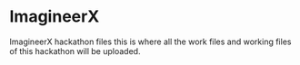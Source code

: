 # ImagineerX
ImagineerX hackathon files
this is where all the work files and working files of this hackathon will be uploaded.

